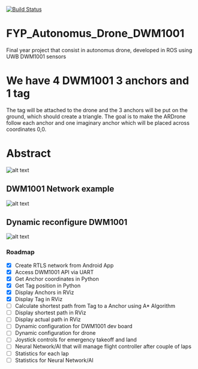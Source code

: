 [![Build Status](http://94.2.115.49:8080/buildStatus/icon?job=testing)](http://94.2.115.49:8080/job/testing/)

# FYP_Autonomus_Drone_DWM1001

Final year project that consist in autonomus drone, developed in ROS using UWB DWM1001 sensors

# We have 4 DWM1001 3 anchors and 1 tag
 The tag will be attached to the drone and the 3 anchors will be put on the ground, which should create a triangle.
 The goal is to make the ARDrone follow each anchor and one imaginary anchor which will be placed across coordinates 0,0.

# Abstract 
![alt text](https://raw.githubusercontent.com/20chix/FYP_Autonomus_Drone_DWM1001/master/FYP_Diagram.png?token=AO45C05pXrDjVLWjscxHtIeme5V2u6LIks5bdegywA%3D%3D)

## DWM1001 Network example
![alt text](https://raw.githubusercontent.com/20chix/FYP_Autonomus_Drone_DWM1001/master/DWM1001_Network.png?token=AO45CyLgBJfEUZWnWtPbS663cFn77bhjks5bfHnDwA%3D%3D)

## Dynamic reconfigure DWM1001
![alt text](https://raw.githubusercontent.com/20chix/FYP_Autonomus_Drone_DWM1001/master/dynamic_config.png?token=AO45C_U_21l0DxnwtksrGWyNPu9QgesEks5bezMowA%3D%3D)
### Roadmap
- [x] Create RTLS network from Android App
- [x] Access DWM1001 API via UART
- [x] Get Anchor coordinates in Python
- [x] Get Tag position in Python
- [x] Display Anchors in RViz
- [x] Display Tag in RViz
- [ ] Calculate shortest path from Tag to a Anchor using A* Algorithm
- [ ] Display shortest path in RViz
- [ ] Display actual path in RViz
- [ ] Dynamic configuration for DWM1001 dev board
- [ ] Dynamic configuration for drone
- [ ] Joystick controls for emergency takeoff and land
- [ ] Neural Network/AI that will manage flight controller after couple of laps
- [ ] Statistics for each lap
- [ ] Statistics for Neural Network/AI
